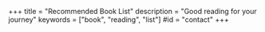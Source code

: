 +++
title = "Recommended Book List"
description = "Good reading for your journey"
keywords = ["book", "reading", "list"]
#id = "contact"
+++

